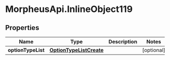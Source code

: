 # MorpheusApi.InlineObject119

## Properties

Name | Type | Description | Notes
------------ | ------------- | ------------- | -------------
**optionTypeList** | [**OptionTypeListCreate**](OptionTypeListCreate.md) |  | [optional] 


